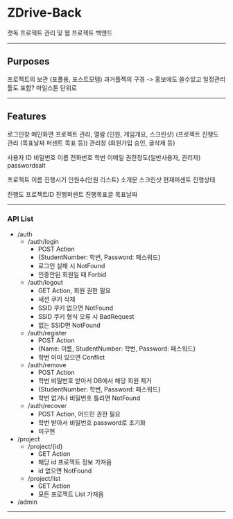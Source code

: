 # ZDrive-Back

캣독 프로젝트 관리 및 웹 프로젝트 백앤드

---

## Purposes

프로젝트의 보관 (포폴용, 포스트모템)
과거플젝의 구경 -> 홍보에도 쓸수있고
일정관리툴도 포함? 마일스톤 단위로

---

## Features

로그인창
메인화면
프로젝트 관리, 열람 (인원, 게임개요, 스크린샷)
(프로젝트 진행도 관리 (목표날짜 퍼센트 목표 등))
관리창 (회원가입 승인, 글삭제 등)

사용자
ID 비밀번호 이름 전화번호 학번 이메일 권한정도(일반사용자, 관리자) passwordsalt

프로젝트
이름 진행시기 인원수(인원 리스트) 소개문 스크린샷 현재퍼센트 진행상태

진행도
프로젝트ID 진행퍼센트 진행목표글 목표날짜

---

### API List

- /auth
    - /auth/login
        - POST Action
        - {StudentNumber: 학번, Password: 패스워드}
        - 로그인 실패 시 NotFound
        - 인증안된 회원일 때 Forbid
    - /auth/logout
        - GET Action, 회원 권한 필요
        - 세션 쿠키 삭제
        - SSID 쿠키 없으면 NotFound
        - SSID 쿠키 형식 오류 시 BadRequest
        - 없는 SSID면 NotFound
    - /auth/register
        - POST Action
        - {Name: 이름, StudentNumber: 학번, Password: 패스워드}
        - 학번 이미 있으면 Conflict
    - /auth/remove
        - POST Action
        - 학번 비밀번호 받아서 DB에서 해당 회원 제거
        - {StudentNumber: 학번, Password: 패스워드}
        - 학번 없거나 비밀번호 틀리면 NotFound
    - /auth/recover
        - POST Action, 어드민 권한 필요
        - 학번 받아서 비밀번호 password로 초기화
        - 미구현
- /project
    - /project/{id}
        - GET Action
        - 해당 id 프로젝트 정보 가져옴
        - id 없으면 NotFound
    - /project/list
        - GET Action
        - 모든 프로젝트 List 가져옴
- /admin

---